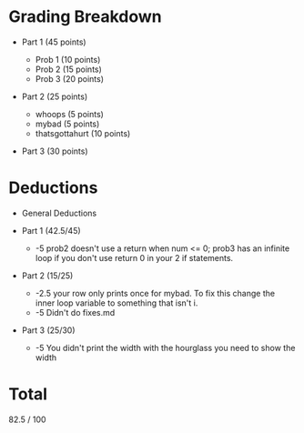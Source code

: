 # Grading Breakdown

* Part 1 (45 points)
  * Prob 1 (10 points)
  * Prob 2 (15 points)
  * Prob 3 (20 points)
  
* Part 2 (25 points)
  * whoops (5 points)
  * mybad (5 points)
  * thatsgottahurt (10 points) 
  
* Part 3 (30 points)

# Deductions
* General Deductions

* Part 1 (42.5/45)

  * -5 prob2 doesn't use a return when num <= 0; prob3 has an infinite loop if you don't use return 0 in your 2 if statements. 

* Part 2 (15/25)
  * -2.5 your row only prints once for mybad. To fix this change the inner loop variable to something that isn't i.
  * -5 Didn't do fixes.md
* Part 3 (25/30)
  * -5 You didn't print the width with the hourglass you need to show the width 

# Total

82.5 / 100
